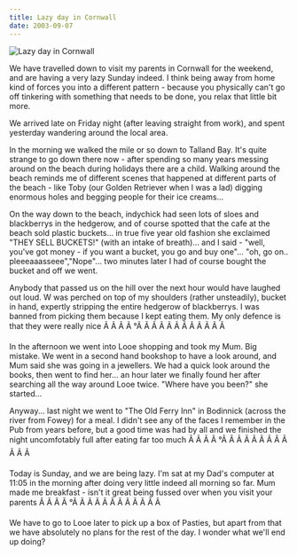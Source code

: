 ```yaml
---
title: Lazy day in Cornwall
date: 2003-09-07
---
```


![Lazy day in Cornwall](https://source.unsplash.com/dUPDhdeCN84/1600x900)

We have travelled down to visit my parents in Cornwall for the weekend, and are having a very lazy Sunday indeed. I think being away from home kind of forces you into a different pattern - because you physically can't go off tinkering with something that needs to be done, you relax that little bit more.

We arrived late on Friday night (after leaving straight from work), and spent yesterday wandering around the local area.

In the morning we walked the mile or so down to Talland Bay. It's quite strange to go down there now - after spending so many years messing around on the beach during holidays there are a child. Walking around the beach reminds me of different scenes that happened at different parts of the beach - like Toby (our Golden Retriever when I was a lad) digging enormous holes and begging people for their ice creams...

On the way down to the beach, indychick had seen lots of sloes and blackberrys in the hedgerow, and of course spotted that the cafe at the beach sold plastic buckets... in true five year old fashion she exclaimed "THEY SELL BUCKETS!" (with an intake of breath)... and I said - "well, you've got money - if you want a bucket, you go and buy one"... "oh, go on.. pleeeaaasseee","Nope"... two minutes later I had of course bought the bucket and off we went.

Anybody that passed us on the hill over the next hour would have laughed out loud. W was perched on top of my shoulders (rather unsteadily), bucket in hand, expertly stripping the entire hedgerow of blackberrys. I was banned from picking them because I kept eating them. My only defence is that they were really nice Ã Ã Ã Ã °Ã Ã Ã Ã Ã Ã Ã Ã Ã Ã Ã Ã 

In the afternoon we went into Looe shopping and took my Mum. Big mistake. We went in a second hand bookshop to have a look around, and Mum said she was going in a jewellers. We had a quick look around the books, then went to find her... an hour later we finally found her after searching all the way around Looe twice. "Where have you been?" she started...

Anyway... last night we went to "The Old Ferry Inn" in Bodinnick (across the river from Fowey) for a meal. I didn't see any of the faces I remember in the Pub from years before, but a good time was had by all and we finished the night uncomfotably full after eating far too much Ã Ã Ã Ã °Ã Ã Ã Ã Ã Ã Ã Ã Ã Ã Ã Ã 

Today is Sunday, and we are being lazy. I'm sat at my Dad's computer at 11:05 in the morning after doing very little indeed all morning so far. Mum made me breakfast - isn't it great being fussed over when you visit your parents Ã Ã Ã Ã °Ã Ã Ã Ã Ã Ã Ã Ã Ã Ã Ã Ã 

We have to go to Looe later to pick up a box of Pasties, but apart from that we have absolutely no plans for the rest of the day. I wonder what we'll end up doing?